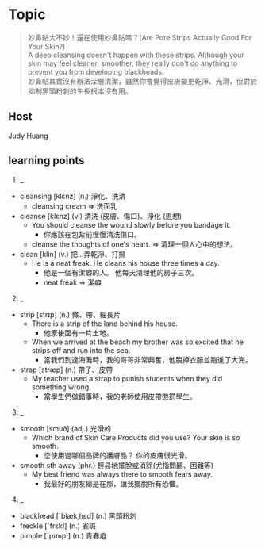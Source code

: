 # Topic

> 妙鼻貼大不妙！還在使用妙鼻貼嗎？(Are Pore Strips Actually Good For Your Skin?)<br>
> A deep cleansing doesn't happen with these strips. Although your skin may feel cleaner, smoother, they really don't do anything to prevent you from developing blackheads.<br>
> 妙鼻貼其實沒有辦法深層清潔，雖然你會覺得皮膚變更乾淨、光滑，但對於抑制黑頭粉刺的生長根本沒有用。<br>


## Host
Judy Huang

## learning points
1. _
  * cleansing  [klɛnz]  (n.)  淨化、洗清
    - cleansing cream => 洗面乳
  * cleanse  [klɛnz]  (v.)  清洗 (皮膚、傷口)、淨化 (思想)
    - You should cleanse the wound slowly before you bandage it.
      + 你應該在包紮前慢慢清洗傷口。
    - cleanse the thoughts of one's heart. => 清理一個人心中的想法。
  * clean  [klin]  (v.)  把…弄乾淨、打掃
    - He is a neat freak. He cleans his house three times a day.
      + 他是一個有潔癖的人。 他每天清理他的房子三次。
      + neat freak => 潔癖

2. _
  * strip  [strɪp]  (n.)  條、帶、細長片
    - There is a strip of the land behind his house.
      + 他家後面有一片土地。
    - When we arrived at the beach my brother was so excited that he strips off and run into the sea.
      + 當我們到達海灘時，我的哥哥非常興奮，他脫掉衣服並跑進了大海。
  * strap  [stræp]  (n.)  帶子、皮帶
    - My teacher used a strap to punish students when they did something wrong.
      + 當學生們做錯事時，我的老師使用皮帶懲罰學生。

3. _
  * smooth  [smuð]  (adj.)  光滑的
    - Which brand of Skin Care Products did you use? Your skin is so smooth.
      + 您使用過哪個品牌的護膚品？ 你的皮膚很光滑。
  * smooth sth away  (phr.)  輕易地擺脫或消除(尤指問題、困難等)
    - My best friend was always there to smooth fears away.
      + 我最好的朋友總是在那，讓我擺脫所有恐懼。

4. _
  * blackhead  [ˋblæk͵hɛd]  (n.)  黑頭粉刺
  * freckle  [ˋfrɛk!]  (n.)  雀斑
  * pimple  [ˋpɪmp!]  (n.)  青春痘